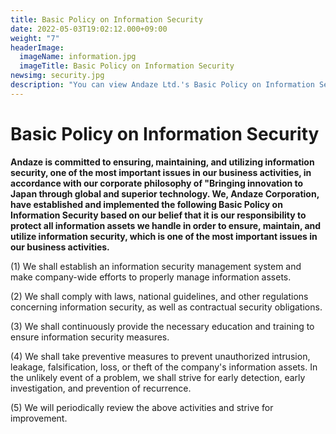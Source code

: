 ```yaml
---
title: Basic Policy on Information Security
date: 2022-05-03T19:02:12.000+09:00
weight: "7"
headerImage:
  imageName: information.jpg
  imageTitle: Basic Policy on Information Security
newsimg: security.jpg
description: "You can view Andaze Ltd.'s Basic Policy on Information Security."
---
```

# Basic Policy on Information Security



**Andaze is committed to ensuring, maintaining, and utilizing information security, one of the most important issues in our business activities, in accordance with our corporate philosophy of "Bringing innovation to Japan through global and superior technology. We, Andaze Corporation, have established and implemented the following Basic Policy on Information Security based on our belief that it is our responsibility to protect all information assets we handle in order to ensure, maintain, and utilize information security, which is one of the most important issues in our business activities.**



(1) We shall establish an information security management system and make company-wide efforts to properly manage information assets.

(2) We shall comply with laws, national guidelines, and other regulations concerning information security, as well as contractual security obligations.

(3) We shall continuously provide the necessary education and training to ensure information security measures.

(4) We shall take preventive measures to prevent unauthorized intrusion, leakage, falsification, loss, or theft of the company's information assets. In the unlikely event of a problem, we shall strive for early detection, early investigation, and prevention of recurrence.

(5) We will periodically review the above activities and strive for improvement.
